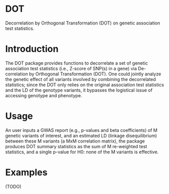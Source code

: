 # DOT
Decorrelation by Orthogonal Transformation (DOT) on genetic association test statistics.

# Introduction
The DOT package provides functions to decorrelate a set of genetic association test statistics (i.e., Z-score of SNP(s) in a gene) via De-correlation by Orthogonal Transformation (DOT). One could jointly analyze the genetic effect of all variants involved by combining the decorrelated statistics; since the DOT only relies on the original association test statistics and the LD of the genotype variants, it bypasses the logistical issue of accessing genotype and phenotype.

# Usage
An user inputs a GWAS report (e.g., p-values and beta coefficients) of M genetic variants of interest, and an estimated LD (linkage disequilibrium) between these M variants (a MxM correlation matrix), the package produces DOT summary statistics as the sum of M re-weighted test statistics, and a single p-value for H0: none of the M variants is effective.

# Examples

(TODO)
